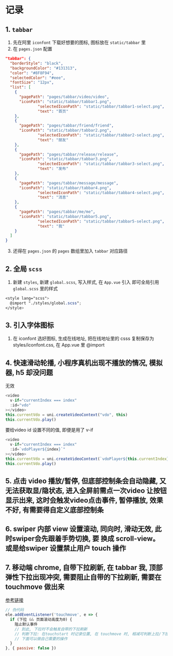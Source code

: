 # 记录
## 1. ```tabbar```
1. 先在阿里 ```iconfont``` 下载好想要的图标, 图标放在 ```static/tabbar``` 里
2. 在 ```pages.json``` 配置
  ```json
  "tabBar": {
    "borderStyle": "black",
    "backgroundColor": "#131313",
    "color": "#8F8F94",
    "selectedColor": "#eee",
    "fontSize": "12px",
    "list": [
      {
        "pagePath": "pages/tabbar/video/video",
        "iconPath": "static/tabbar/tabbar1.png",
				"selectedIconPath": "static/tabbar/tabbar1-select.png",
				"text": "首页"
      },
      {
        "pagePath": "pages/tabbar/friend/friend",
        "iconPath": "static/tabbar/tabbar2.png",
				"selectedIconPath": "static/tabbar/tabbar2-select.png",
				"text": "朋友"
      },
      {
        "pagePath": "pages/tabbar/release/release",
        "iconPath": "static/tabbar/tabbar3.png",
				"selectedIconPath": "static/tabbar/tabbar3-select.png",
				"text": "发布"
      },
      {
        "pagePath": "pages/tabbar/message/message",
        "iconPath": "static/tabbar/tabbar4.png",
				"selectedIconPath": "static/tabbar/tabbar4-select.png",
				"text": "消息"
      },
      {
        "pagePath": "pages/tabbar/me/me",
        "iconPath": "static/tabbar/tabbar5.png",
				"selectedIconPath": "static/tabbar/tabbar5-select.png",
				"text": "我"
      }
    ]
  }
  ```
3. 还得在 ```pages.json``` 的 ```pages``` 数组里加入 ```tabbar``` 对应路径

## 2. 全局 ```scss```
1. 新建 ```styles```, 新建 ```global.scss```, 写入样式, 在 ```App.vue``` 引入 即可全局引用 ```global.scss``` 里的样式
  ```scss
  <style lang="scss">
    @import "./styles/global.scss";
  </style>
  ```

## 3. 引入字体图标
1. 在 iconfont 选好图标, 生成在线地址, 把在线地址里的 csss 复制保存为 styles/iconfont.css, 在 App.vue 里 @import


## 4. 快速滑动轮播, 小程序真机出现不播放的情况, 模拟器, h5 却没问题
无效
```js
<video
  v-if="currentIndex === index"
  :id="vdo"
></video>
this.currentVdo = uni.createVideoContext("vdo", this)
this.currentVdo.play()
```
要给video id 设置不同的值, 即便是用了 v-if 
```js
<video
  v-if="currentIndex === index"
  :id=`vdoPlayer${index}`"
></video>
this.currentVdo = uni.createVideoContext(`vdoPlayer${this.currentIndex}`, this)
this.currentVdo.play()
```

## 5. 点击 video 播放/暂停, 但底部控制条会自动隐藏, 又无法获取显/隐状态, 进入全屏前需点一次video 让按钮显示出来, 这时会触发video点击事件, 暂停播放, 效果不好, 有需要得自定义底部控制条

## 6. swiper 内部 view 设置滚动, 同向时, 滑动无效, 此时swiper会先跟着手势切换, 要 换成 scroll-view。 或是给swiper 设置禁止用户 touch 操作

## 7. 移动端 chrome, 自带下拉刷新, 在 tabbar 我, 顶部弹性下拉出现冲突, 需要阻止自带的下拉刷新, 需要在touchmove 做出来
[参考链接](https://juejin.cn/post/6844903544521228302)
```js
// 伪代码
ele.addEventListener('touchmove', e => {
  if (下拉 && 页面滚动高度为0) {
    阻止默认事件
    // 到此, 下拉时不会触发自带的下拉刷新
    // 判断下拉: 在touchstart 时记录位置, 在 touchmove 时, 相减可判断上拉/下拉
    // 下面可以做自己需要的操作
  }
}, { passive: false })
```
  





